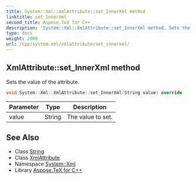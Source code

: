 ```yaml
---
title: System::Xml::XmlAttribute::set_InnerXml method
linktitle: set_InnerXml
second_title: Aspose.TeX for C++
description: 'System::Xml::XmlAttribute::set_InnerXml method. Sets the value of the attribute in C++.'
type: docs
weight: 2000
url: /cpp/system.xml/xmlattribute/set_innerxml/
---
```

## XmlAttribute::set_InnerXml method


Sets the value of the attribute.

```cpp
void System::Xml::XmlAttribute::set_InnerXml(String value) override
```


| Parameter | Type | Description |
| --- | --- | --- |
| value | String | The value to set. |

## See Also

* Class [String](../../../system/string/)
* Class [XmlAttribute](../)
* Namespace [System::Xml](../../)
* Library [Aspose.TeX for C++](../../../)
